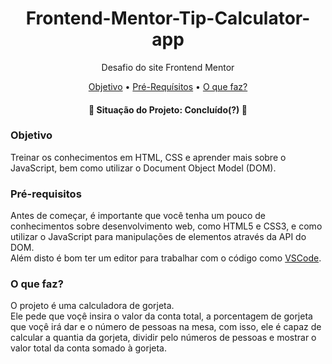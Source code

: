 <h1 align="center">
  Frontend-Mentor-Tip-Calculator-app
</h1>
<p align="center">Desafio do site Frontend Mentor</p>

<p align="center">
 <a href="#objetivo">Objetivo</a> •
 <a href="#requisitos">Pré-Requísitos</a> • 
 <a href="#tecnologias">O que faz?</a>
</p>

<h4 align="center"> 
    👾 Situação do Projeto: Concluído(?) 👾
</h4>

### Objetivo
<p id="objetivo">Treinar os conhecimentos em HTML, CSS e aprender mais sobre o JavaScript, bem como utilizar o Document Object Model (DOM).
<br/></p>
  
### Pré-requisitos

Antes de começar, é importante que você tenha um pouco de conhecimentos sobre desenvolvimento web, como HTML5 e CSS3, e como utilizar o JavaScript para manipulações de elementos através da API do DOM.<br>
Além disto é bom ter um editor para trabalhar com o código como [VSCode](https://code.visualstudio.com/).

### O que faz?

O projeto é uma calculadora de gorjeta.<br>
Ele pede que voçê insira o valor da conta total, a porcentagem de gorjeta que voçê irá dar e o número de pessoas na mesa, com isso, ele é capaz de calcular a quantia da gorjeta, dividir pelo números de pessoas e mostrar o valor total da conta somado à gorjeta.
